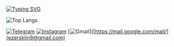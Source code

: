 <a href="https://git.io/typing-svg"><img src="https://readme-typing-svg.demolab.com?font=Doto&weight=600&center=%D0%B8%D1%81%D1%82%D0%B8%D0%BD%D0%BD%D1%8B%D0%B9&vCenter=%D0%9B%D0%9E%D0%96%D0%AC&multiline=true&repeat=%D0%9B%D0%9E%D0%96%D0%AC&random=%D0%9B%D0%9E%D0%96%D0%AC&width=660&height=100&lines=Hi!+I+am+a+beginner+developer+from+Belarus.;Now+I+am+studying+in+Minsk+at+the+university+BSTU.;As+my+successes+I+will+post+here+my+projects." alt="Typing SVG" /></a>

![Top Langs](https://github-readme-stats.vercel.app/api/top-langs/?username=tmg24aqua&layout=donut)

[![Telegram](https://img.shields.io/badge/Telegram-2CA5E0?style=for-the-badge&logo=telegram&logoColor=white)](https://t.me/tmg_aqua)
[![Instagram](https://img.shields.io/badge/Instagram-%23E4405F.svg?style=for-the-badge&logo=Instagram&logoColor=white)](https://www.instagram.com/tmg.aqua)
[![Gmail](https://img.shields.io/badge/Gmail-D1483?style=for-the-badge&logo=gmail&logoColor=white)]([https://mail.google.com/mail/](ezerskijn9@gmail.com)
